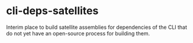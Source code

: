 # cli-deps-satellites

Interim place to build satellite assemblies for dependencies of the CLI that 
do not yet have an open-source process for building them.